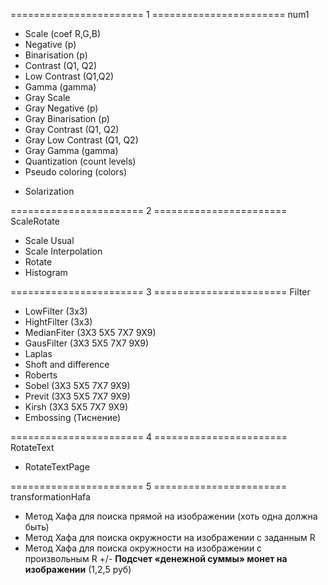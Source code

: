 ======================= 1 ======================= num1
+ Scale (coef R,G,B)
+ Negative (p)
+ Binarisation (p)
+ Contrast (Q1, Q2)
+ Low Contrast (Q1,Q2)
+ Gamma (gamma)
+ Gray Scale 
+ Gray Negative (p) 
+ Gray Binarisation (p)
+ Gray Contrast (Q1, Q2)
+ Gray Low Contrast (Q1, Q2)
+ Gray Gamma (gamma)
+ Quantization (count levels)
+ Pseudo coloring (colors) 
- Solarization

======================= 2 ======================= ScaleRotate
+ Scale Usual
+ Scale Interpolation
+ Rotate
+ Histogram

======================= 3 ======================= Filter
+ LowFilter (3x3)
+ HightFilter (3x3)
+ MedianFiter (3X3 5X5 7X7 9X9) 
+ GausFilter (3X3 5X5 7X7 9X9) 
+ Laplas
+ Shoft and difference
+ Roberts
+ Sobel (3X3 5X5 7X7 9X9) 
+ Previt (3X3 5X5 7X7 9X9) 
+ Kirsh (3X3 5X5 7X7 9X9) 
+ Embossing (Тиснение)

======================= 4 ======================= RotateText
+ RotateTextPage

======================= 5 ======================= transformationHafa
+ Метод Хафа для поиска прямой на изображении (хоть одна должна быть)
+ Метод Хафа для поиска окружности на изображении с заданным R
+ Метод Хафа для поиска окружности на изображении с произвольным R
+/- **Подсчет «денежной суммы» монет на изображении** (1,2,5 руб)
